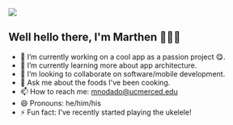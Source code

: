 
![](https://i.imgur.com/mvVshYV.gif)

## Well hello there, I'm Marthen 🙋🏽‍♂️ 


- 🔭 I’m currently working on a cool app as a passion project 😋. 
- 🌱 I’m currently learning more about app architecture.
- 👯 I’m looking to collaborate on software/mobile development.
- 💬 Ask me about the foods I've been cooking.
- 📫 How to reach me: [mnodado@ucmerced.edu](mailto:mnodado@ucmerced.edu)
- 😄 Pronouns: he/him/his
- ⚡ Fun fact: I've recently started playing the ukelele!
